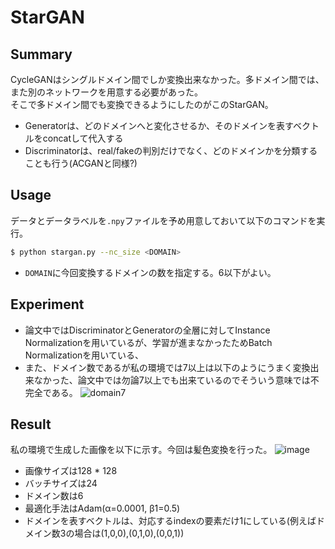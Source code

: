# StarGAN

## Summary
CycleGANはシングルドメイン間でしか変換出来なかった。多ドメイン間では、また別のネットワークを用意する必要があった。  
そこで多ドメイン間でも変換できるようにしたのがこのStarGAN。
- Generatorは、どのドメインへと変化させるか、そのドメインを表すベクトルをconcatして代入する
- Discriminatorは、real/fakeの判別だけでなく、どのドメインかを分類することも行う(ACGANと同様?)

## Usage
データとデータラベルを`.npy`ファイルを予め用意しておいて以下のコマンドを実行。
```bash
$ python stargan.py --nc_size <DOMAIN>
```
- `DOMAIN`に今回変換するドメインの数を指定する。6以下がよい。

## Experiment
- 論文中ではDiscriminatorとGeneratorの全層に対してInstance Normalizationを用いているが、学習が進まなかったためBatch Normalizationを用いている、
- また、ドメイン数であるが私の環境では7以上は以下のようにうまく変換出来なかった、論文中では勿論7以上でも出来ているのでそういう意味では不完全である。
![domain7](https://github.com/SerialLain3170/Style-Transfer/blob/master/StarGAN/result_3.png)

## Result
私の環境で生成した画像を以下に示す。今回は髪色変換を行った。
![image](https://github.com/SerialLain3170/Style-Transfer/blob/master/StarGAN/result_2.png)
- 画像サイズは128 * 128
- バッチサイズは24
- ドメイン数は6
- 最適化手法はAdam(α=0.0001, β1=0.5)
- ドメインを表すベクトルは、対応するindexの要素だけ1にしている(例えばドメイン数3の場合は(1,0,0),(0,1,0),(0,0,1))

